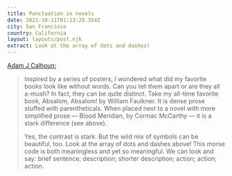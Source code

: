 ```yaml
---
title: Punctuation in novels
date: 2021-10-11T01:13:29.354Z
city: San Francisco
country: California
layout: layouts/post.njk
extract: Look at the array of dots and dashes!
---
```


[Adam J Calhoun:](https://medium.com/@neuroecology/punctuation-in-novels-8f316d542ec4)

> Inspired by a series of posters, I wondered what did my favorite books look like without words. Can you tell them apart or are they all a-mush? In fact, they can be quite distinct. Take my all-time favorite book, Absalom, Absalom! by William Faulkner. It is dense prose stuffed with parentheticals. When placed next to a novel with more simplified prose — Blood Meridian, by Cormac McCarthy — it is a stark difference (see above).
>
> Yes, the contrast is stark. But the wild mix of symbols can be beautiful, too. Look at the array of dots and dashes above! This morse code is both meaningless and yet so meaningful. We can look and say: brief sentence; description; shorter description; action; action; action.
